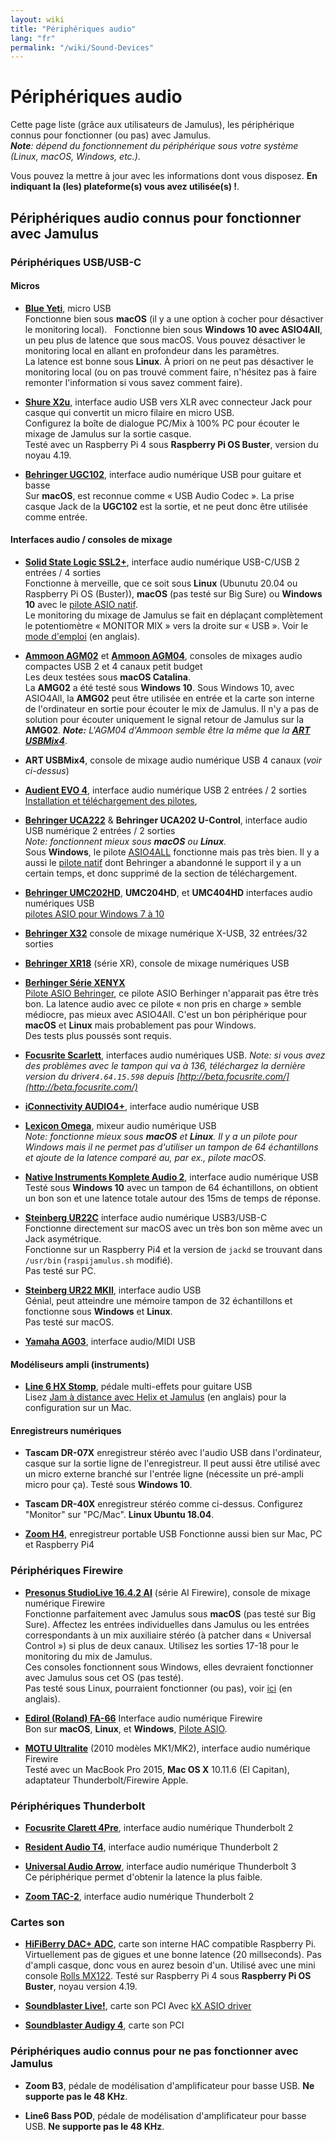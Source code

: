 ```yaml
---
layout: wiki
title: "Périphériques audio"
lang: "fr"
permalink: "/wiki/Sound-Devices"
---
```


# Périphériques audio

Cette page liste (grâce aux utilisateurs de Jamulus), les périphérique connus pour fonctionner (ou pas) avec Jamulus.  
_**Note**: dépend du fonctionnement du périphérique sous votre système (Linux, macOS, Windows, etc.)_.

Vous pouvez la mettre à jour avec les informations dont vous disposez. **En indiquant la (les) plateforme(s) vous avez utilisée(s) !**.

## Périphériques audio connus pour fonctionner avec Jamulus

### Périphériques USB/USB-C

#### Micros

* **[Blue Yeti](https://www.bluemic.com/fr-fr/products/yeti/)**, micro USB   
Fonctionne bien sous **macOS** (il y a une option à cocher pour désactiver le monitoring local).  
Fonctionne bien sous **Windows 10 avec ASIO4All**, un peu plus de latence que sous macOS. Vous pouvez désactiver le monitoring local en allant en profondeur dans les paramètres.  
La latence est bonne sous **Linux**. À priori on ne peut pas désactiver le monitoring local (ou on pas trouvé comment faire, n'hésitez pas à faire remonter l'information si vous savez comment faire).

* **[Shure X2u](https://www.shure.com/en-GB/products/accessories/x2u-xlr-usb-interface)**, interface audio USB vers XLR avec connecteur Jack pour casque qui convertit un micro filaire en micro USB.  
Configurez la boîte de dialogue PC/Mix à 100% PC pour écouter le mixage de Jamulus sur la sortie casque.  
Testé avec un Raspberry Pi 4 sous **Raspberry Pi OS Buster**, version du noyau 4.19.

* **[Behringer UGC102](https://www.behringer.com/behringer/product?modelCode=P0198)**, interface audio numérique USB pour guitare et basse  
Sur **macOS**, est reconnue comme « USB Audio Codec ». La prise casque Jack de la **UGC102** est la sortie, et ne peut donc être utilisée comme entrée. 

#### Interfaces audio / consoles de mixage

* **[Solid State Logic SSL2+](https://www.solidstatelogic.com/products/ssl2-plus)**, interface audio numérique USB-C/USB 2 entrées / 4 sorties  
Fonctionne à merveille, que ce soit sous **Linux** (Ubunutu 20.04 ou Raspberry Pi OS (Buster)), **macOS** (pas testé sur Big Sure) ou **Windows 10** avec le [pilote ASIO natif](http://eu1.download.solidstatelogic.com/SSL%202/SolidStateLogic_UsbAudio_v4.67.0_2019-10-21_setup%20(3).exe).  
Le monitoring du mixage de Jamulus se fait en déplaçant complètement le potentiomètre « MONITOR MIX » vers la droite sur « USB ». Voir le [mode d'emploi](http://eu1.download.solidstatelogic.com/2%20Plus%20/SSL%202%20Plus%20User%20Guide_ENGLISH.pdf) (en anglais).

* **[Ammoon AGM02](https://www.ammoon.com/p-i3974.html)** et **[Ammoon AGM04](https://www.ammoon.com/p-i4049.html)**, consoles de mixages audio compactes USB 2 et 4 canaux petit budget  
Les deux testées sous **macOS Catalina**.  
La **AMG02** a été testé sous **Windows 10**. Sous Windows 10, avec ASIO4All, la **AMG02** peut être utilisée en entrée et la carte son interne de l'ordinateur en sortie pour écouter le mix de Jamulus. Il n'y a pas de solution pour écouter uniquement le signal retour de Jamulus sur la **AMG02**. 
_**Note:** L'AGM04 d'Ammoon semble être la même que la **[ART USBMix4](https://artproaudio.com/product/usbmix4-four-channel-mixer-usb-audio-interface/)**_.

* **ART USBMix4**, console de mixage audio numérique USB 4 canaux (_voir ci-dessus_)

* **[Audient EVO 4](https://evo.audio/fr/produits/evo-4/presentation/)**, interface audio numérique USB 2 entrées / 2 sorties  
[Installation et téléchargement des pilotes](https://evo.audio/fr/produits/evo-4/telechargements/),

* **[Behringer UCA222](https://www.behringer.com/product.html?modelCode=P0A31)** & **Behringer UCA202 U-Control**, interface audio USB numérique 2 entrées / 2 sorties  
_Note: fonctionnent mieux sous **macOS** ou **Linux**._  
Sous **Windows**, le pilote [ASIO4ALL](http://www.asio4all.org/) fonctionne mais pas très bien. Il y a aussi le [pilote natif](http://www.behringerdownload.de/_software/BEHRINGER_2902_X64_2.8.40.zip) dont Behringer a abandonné le support il y a un certain temps, et donc supprimé de la section de téléchargement.   

* **[Behringer UMC202HD](https://www.behringer.com/product.html?modelCode=P0BJZ)**, **UMC204HD**, et **UMC404HD** interfaces audio numériques USB  
[pilotes ASIO pour Windows 7 à 10](http://downloads.music-group.com/software/behringer/UMC/UMC-Driver_4-59-0.zip)  

* **[Behringer X32](https://www.behringer.com/behringer/product?modelCode=P0ASF)** console de mixage numérique X-USB, 32 entrées/32 sorties  

* **[Behringer XR18](https://www.behringer.com/product.html?modelCode=P0BI8)** (série XR), console de mixage numériques USB  

* **[Berhinger Série XENYX](https://www.behringer.com/series.html?category=R-BEHRINGER-XENYXSERIES)**  
[Pilote ASIO Behringer](http://www.behringerdownload.de/_software/BEHRINGER_2902_X64_2.8.40.zip), ce pilote ASIO Berhinger n'apparait pas être très bon. La latence audio avec ce pilote « non pris en charge » semble médiocre, pas mieux avec ASIO4All. C'est un bon périphérique pour **macOS** et **Linux** mais probablement pas pour Windows.  
Des tests plus poussés sont requis.

* **[Focusrite Scarlett](https://focusrite.com/en/scarlett)**, interfaces audio numériques USB.
_Note: si vous avez des problèmes avec le tampon qui va à 136, téléchargez la dernière version du driver`4.64.15.598` depuis [http://beta.focusrite.com/](http://beta.focusrite.com/)_

* **[iConnectivity AUDIO4+](https://www.iconnectivity.com/products/audio/iconnectaudio4plus)**, interface audio numérique USB  

* **[Lexicon Omega](conpro.com/en/products/omega)**, mixeur audio numérique USB  
_Note: fonctionne mieux sous **macOS** et **Linux**. Il y a un pilote pour Windows mais il ne permet pas d'utiliser un tampon de 64 échantillons et ajoute de la latence comparé au, par ex., pilote macOS._

* **[Native Instruments Komplete Audio 2](https://www.native-instruments.com/fr/products/komplete/audio-interfaces/komplete-audio-1-audio-2/)**, interface audio numérique USB  
Testé sous **Windows 10** avec un tampon de 64 échantillons, on obtient un bon son et une latence totale autour des 15ms de temps de réponse.

* **[Steinberg UR22C](https://new.steinberg.net/fr/audio-interfaces/ur22c/)** interface audio numérique USB3/USB-C   
Fonctionne directement sur macOS avec un très bon son même avec un Jack asymétrique.  
Fonctionne sur un Raspberry Pi4 et la version de `jackd` se trouvant dans `/usr/bin` (`raspijamulus.sh` modifié).  
Pas testé sur PC.

* **[Steinberg UR22 MKII](https://www.steinberg.fr/fr/produits/interfaces_audio/ur_series/modeles/ur22mkii.html)**, interface audio USB  
Génial, peut atteindre une mémoire tampon de 32 échantillons et fonctionne sous **Windows** et **Linux**.  
Pas testé sur macOS.

* **[Yamaha AG03](https://fr.yamaha.com/fr/products/music_production/interfaces/ag_series/index.html)**, interface audio/MIDI USB

#### Modéliseurs ampli (instruments)

* **[Line 6 HX Stomp](https://fr.line6.com/hx-stomp/)**, pédale multi-effets pour guitare USB  
Lisez [Jam à distance avec Helix et Jamulus](https://jimamsden.wordpress.com/2020/04/04/remote-jamming-with-helix-and-jamulus/) (en anglais) pour la configuration sur un Mac.

#### Enregistreurs numériques

* **Tascam DR-07X** enregistreur stéréo avec l'audio USB dans l'ordinateur,  casque sur la sortie ligne de l'enregistreur.
Il peut aussi être utilisé avec un micro externe branché sur l'entrée ligne (nécessite un pré-ampli micro pour ça). Testé sous **Windows 10**.

* **Tascam DR-40X** enregistreur stéréo comme ci-dessus. Configurez "Monitor" sur "PC/Mac". **Linux Ubuntu 18.04**.

* **[Zoom H4](https://zoomcorp.com/en/us/handheld-recorders/handheld-recorders/h4/)**, enregistreur portable USB
Fonctionne aussi bien sur Mac, PC et Raspberry Pi4

### Périphériques Firewire

* **[Presonus StudioLive 16.4.2 AI](https://www.presonus.com/products/StudioLive-1642AI)** (série AI Firewire), console de mixage numérique Firewire  
Fonctionne parfaitement avec Jamulus sous **macOS** (pas testé sur Big Sure). Affectez les entrées individuelles dans Jamulus ou les entrées correspondants à un mix auxiliaire stéréo (à patcher dans « Universal Control ») si plus de deux canaux. Utilisez les sorties 17-18 pour le monitoring du mix de Jamulus.  
Ces consoles fonctionnent sous Windows, elles devraient fonctionner avec Jamulus sous cet OS (pas testé).  
Pas testé sous Linux, pourraient fonctionner (ou pas), voir [ici](https://forums.presonus.com/viewtopic.php?f=67&t=2717) (en anglais).

* **[Edirol (Roland) FA-66](https://www.roland.com/fr/products/fa-66/)** Interface audio numérique Firewire  
Bon sur **macOS**, **Linux**, et **Windows**, [Pilote ASIO](https://www.roland.com/global/products/fa-66/downloads/).

* **[MOTU Ultralite](https://motu.com/products/motuaudio/copy_of_ultralite/body-old.html)** (2010 modèles MK1/MK2), interface audio numérique Firewire  
Testé avec un MacBook Pro 2015, **Mac OS X** 10.11.6 (El Capitan), adaptateur Thunderbolt/Firewire Apple.


### Périphériques Thunderbolt

* **[Focusrite Clarett 4Pre](https://focusrite.com/fr/node/43)**, interface audio numérique Thunderbolt 2  

* **[Resident Audio T4](http://www.residentaudio.com/t4overview)**, interface audio numérique Thunderbolt 2

* **[Universal Audio Arrow](https://www.uaudio.fr/audio-interfaces/arrow.html)**, interface audio numérique Thunderbolt 3  
Ce périphérique permet d'obtenir la latence la plus faible.

* **[Zoom TAC-2](https://zoomcorp.com/fr/fr/interfaces-audio/audio-interfaces/tac-2/)**, interface audio numérique Thunderbolt 2

### Cartes son

* **[HiFiBerry DAC+ ADC](https://www.hifiberry.com/shop/boards/hifiberry-dac-adc/)**, carte son interne HAC compatible Raspberry Pi.  
Virtuellement pas de gigues et une bonne latence (20 millseconds). Pas d'ampli casque, donc vous en aurez besoin d'un. Utilisé avec une mini console [Rolls MX122](https://rolls.com/product/MX22s). Testé sur Raspberry Pi 4 sous **Raspberry Pi OS Buster**, noyau version 4.19.

* **[Soundblaster Live!](https://en.wikipedia.org/wiki/Sound_Blaster_Live!)**, carte son PCI
Avec [kX ASIO driver](https://www.kxproject.com/)

* **[Soundblaster Audigy 4](https://en.wikipedia.org/wiki/Sound_Blaster_Audigy#Sound_Blaster_Audigy_4)**, carte son PCI  

### Périphériques audio connus pour ne pas fonctionner avec Jamulus

* **Zoom B3**, pédale de modélisation d'amplificateur pour basse USB. **Ne supporte pas le 48 KHz**.

* **Line6 Bass POD**, pédale de modélisation d'amplificateur pour basse USB. **Ne supporte pas le 48 KHz**.




